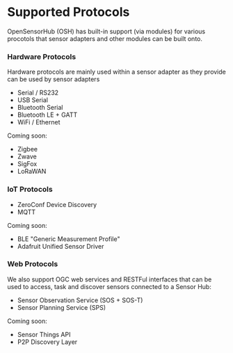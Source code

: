 Supported Protocols
===

OpenSensorHub (OSH) has built-in support (via modules) for various procotols that sensor adapters and other modules can be built onto.
 

### Hardware Protocols

Hardware protocols are mainly used within a sensor adapter as they provide can be used by sensor adapters

- Serial / RS232
- USB Serial
- Bluetooth Serial
- Bluetooth LE + GATT
- WiFi / Ethernet

Coming soon:

- Zigbee
- Zwave
- SigFox
- LoRaWAN


### IoT Protocols

- ZeroConf Device Discovery
- MQTT

Coming soon:

- BLE "Generic Measurement Profile"
- Adafruit Unified Sensor Driver


### Web Protocols

We also support OGC web services and RESTFul interfaces that can be used to access, task and discover sensors connected to a Sensor Hub:

- Sensor Observation Service (SOS + SOS-T)
- Sensor Planning Service (SPS) 

Coming soon:

- Sensor Things API
- P2P Discovery Layer


